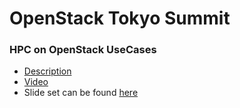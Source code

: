 # OpenStack Tokyo Summit

### HPC on OpenStack UseCases
* [Description](https://www.openstack.org/summit/tokyo-2015/schedule/main-conference)
* [Video](https://www.openstack.org/summit/tokyo-2015/videos/presentation/hpc-on-openstack-use-cases)
* Slide set can be found [here](_static/2015OpenStackSummitTokyo_HPC_Use_Cases.pdf)

